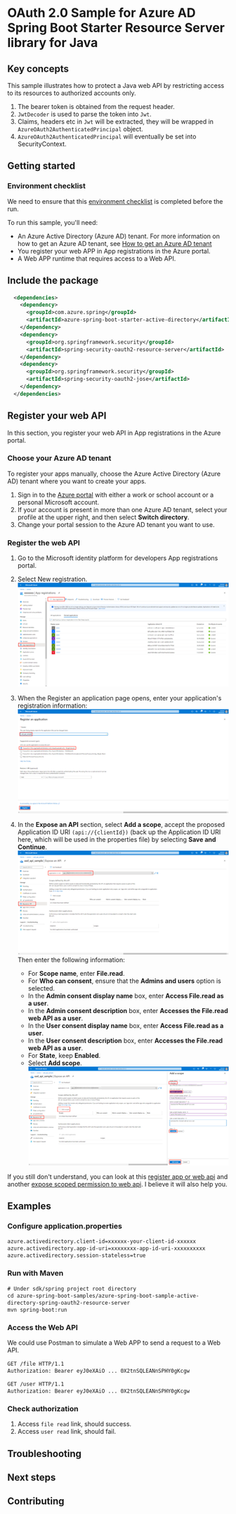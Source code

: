 # OAuth 2.0 Sample for Azure AD Spring Boot Starter Resource Server library for Java

## Key concepts
This sample illustrates how to protect a Java web API by restricting access to its resources to authorized accounts only.

1. The bearer token is obtained from the request header. 
2. `JwtDecoder`  is used to parse the token into `Jwt`.
3. Claims, headers etc in `Jwt` will be extracted, they will be wrapped in `AzureOAuth2AuthenticatedPrincipal` object.
4. `AzureOAuth2AuthenticatedPrincipal` will eventually be set into SecurityContext.


## Getting started

### Environment checklist
We need to ensure that this [environment checklist][ready-to-run-checklist] is completed before the run.

To run this sample, you'll need:
- An Azure Active Directory (Azure AD) tenant. For more information on how to get an Azure AD tenant, see [How to get an Azure AD tenant][How to get an Azure AD tenant]
- You register your web APP in App registrations in the Azure portal.
- A Web APP runtime that requires access to a Web API.


## Include the package
```xml
  <dependencies>
    <dependency>
      <groupId>com.azure.spring</groupId>
      <artifactId>azure-spring-boot-starter-active-directory</artifactId>
    </dependency>
    <dependency>
      <groupId>org.springframework.security</groupId>
      <artifactId>spring-security-oauth2-resource-server</artifactId>
    </dependency>
    <dependency>
      <groupId>org.springframework.security</groupId>
      <artifactId>spring-security-oauth2-jose</artifactId>
    </dependency>
  </dependencies>
```

## Register your web API
In this section, you register your web API in App registrations in the Azure portal.
    
### Choose your Azure AD tenant

To register your apps manually, choose the Azure Active Directory (Azure AD) tenant where you want to create your apps.

1. Sign in to the [Azure portal](https://portal.azure.com/) with either a work or school account or a personal Microsoft account.
2. If your account is present in more than one Azure AD tenant, select your profile at the upper right, and then select **Switch directory**.
3. Change your portal session to the Azure AD tenant you want to use.

### Register the web API

1. Go to the Microsoft identity platform for developers App registrations portal.

2. Select New registration.
    ![Select New registration](docs/image-select-new-registration.png "Select new registration")

3. When the Register an application page opens, enter your application's registration information:
    ![Scope Config](docs/image-register-an-application.png "Register an application")
    
4. In the **Expose an API** section, select **Add a scope**, accept the proposed Application ID URI `(api://{clientId})` (back up the Application ID URI here, which will be used in the properties file) by selecting **Save and Continue**.
   ![App-Id-Uri Config](docs/image-app-id-uri-config.png "App-id-uri Config")
   Then enter the following information:
   - For **Scope name**, enter **File.read**.
   - For **Who can consent**, ensure that the **Admins and users** option is selected.
   - In the **Admin consent display name** box, enter **Access File.read as a user**.
   - In the **Admin consent description** box, enter **Accesses the File.read web API as a user**.
   - In the **User consent display name** box, enter **Access File.read as a user**.
   - In the **User consent description** box, enter **Accesses the File.read web API as a user**.
   - For **State**, keep **Enabled**.
   - Select **Add scope**.
   ![Scope Config](docs/image-scope-configurations.png "Scope Config")

If you still don't understand, you can look at this [register app or web api][Register app or web API] and another [expose scoped permission to web api][Expose scoped permission to web API]. I believe it will also help you.

## Examples

### Configure application.properties

```properties
azure.activedirectory.client-id=xxxxxx-your-client-id-xxxxxx
azure.activedirectory.app-id-uri=xxxxxxxx-app-id-uri-xxxxxxxxxx
azure.activedirectory.session-stateless=true
```

### Run with Maven 
```shell
# Under sdk/spring project root directory
cd azure-spring-boot-samples/azure-spring-boot-sample-active-directory-spring-oauth2-resource-server
mvn spring-boot:run
```

### Access the Web API
We could use Postman to simulate a Web APP to send a request to a Web API.
```http request
GET /file HTTP/1.1
Authorization: Bearer eyJ0eXAiO ... 0X2tnSQLEANnSPHY0gKcgw
```
```http request
GET /user HTTP/1.1
Authorization: Bearer eyJ0eXAiO ... 0X2tnSQLEANnSPHY0gKcgw
```

### Check authorization

1. Access `file read` link, should success.
2. Access `user read` link, should fail.

## Troubleshooting

## Next steps
## Contributing
<!-- LINKS -->
[jdk_link]: https://docs.microsoft.com/java/azure/jdk/?view=azure-java-stable
[ready-to-run-checklist]: https://github.com/Azure/azure-sdk-for-java/blob/master/sdk/spring/azure-spring-boot-samples/README.md#ready-to-run-checklist
[Register app or web API]: https://docs.microsoft.com/azure/active-directory/develop/quickstart-register-app
[Expose scoped permission to web API]: https://docs.microsoft.com/azure/active-directory/develop/quickstart-configure-app-expose-web-apis
[How to get an Azure AD tenant]: https://azure.microsoft.com/documentation/articles/active-directory-howto-tenant